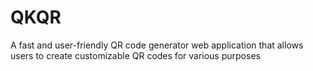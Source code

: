 # QKQR
A fast and user-friendly QR code generator web application that allows users to create customizable QR codes for various purposes
